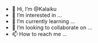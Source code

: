 - 👋 Hi, I’m @Kalaiku
- 👀 I’m interested in ...
- 🌱 I’m currently learning ...
- 💞️ I’m looking to collaborate on ...
- 📫 How to reach me ...

<!---
Kalaiku/Kalaiku is a ✨ special ✨ repository because its `README.md` (this file) appears on your GitHub profile.
You can click the Preview link to take a look at your changes.
--->
